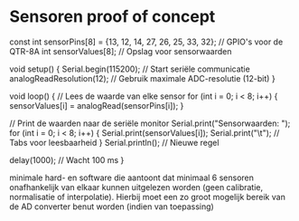 # Sensoren proof of concept

const int sensorPins[8] = {13, 12, 14, 27, 26, 25, 33, 32}; // GPIO's voor de QTR-8A
int sensorValues[8]; // Opslag voor sensorwaarden

void setup() {
  Serial.begin(115200); // Start seriële communicatie
  analogReadResolution(12); // Gebruik maximale ADC-resolutie (12-bit)
}

void loop() {
  // Lees de waarde van elke sensor
  for (int i = 0; i < 8; i++) {
    sensorValues[i] = analogRead(sensorPins[i]);
  }

  // Print de waarden naar de seriële monitor
  Serial.print("Sensorwaarden: ");
  for (int i = 0; i < 8; i++) {
    Serial.print(sensorValues[i]);
    Serial.print("\t"); // Tabs voor leesbaarheid
  }
  Serial.println(); // Nieuwe regel

  delay(1000); // Wacht 100 ms
}


minimale hard- en software die aantoont dat minimaal 6 sensoren onafhankelijk van elkaar kunnen uitgelezen worden (geen calibratie, normalisatie of interpolatie). Hierbij moet een zo groot mogelijk bereik van de AD converter benut worden (indien van toepassing)
